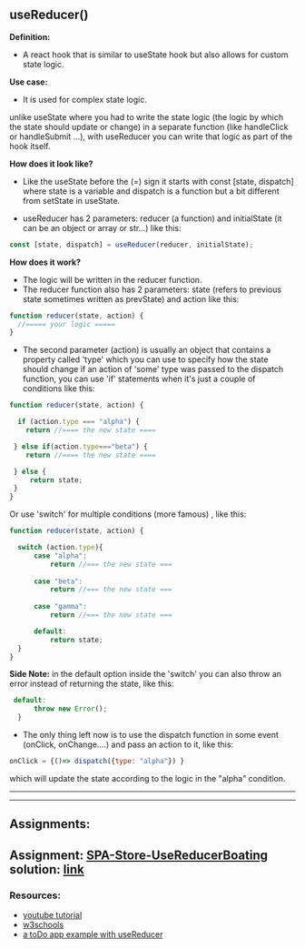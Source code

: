 ## useReducer()

**Definition:**

- A react hook that is similar to useState hook but also allows for custom state logic.

**Use case:**

- It is used for complex state logic.

unlike useState where you had to write the state logic (the logic by which the state should update or change) in a separate function (like handleClick or handleSubmit ...), with useReducer you can write that logic as part of the hook itself.

**How does it look like?**

- Like the useState before the (=) sign it starts with const [state, dispatch] where state is a variable and dispatch is a function but a bit different from setState in useState.

- useReducer has 2 parameters: reducer (a function) and initialState (it can be an object or array or str...) like this:

```js
const [state, dispatch] = useReducer(reducer, initialState);
```

**How does it work?**

- The logic will be written in the reducer function.
- The reducer function also has 2 parameters: state (refers to previous state sometimes written as prevState) and action like this:

```js
function reducer(state, action) {
  //===== your logic =====
}
```

- The second parameter (action) is usually an object that contains a property called 'type' which you can use to specify how the state should change if an action of 'some' type was passed to the dispatch function, you can use 'if' statements when it's just a couple of conditions like this: 

```js
function reducer(state, action) {

  if (action.type === "alpha") {
    return //==== the new state ====

 } else if(action.type==="beta") {
    return //==== the new state ==== 

 } else {
     return state;
 }
}
```
Or use 'switch' for multiple conditions (more famous) , like this:

```js
function reducer(state, action) {

  switch (action.type){
      case "alpha":
          return //=== the new state ===
      
      case "beta":
          return //=== the new state ===
      
      case "gamma":
          return //=== the new state ===

      default: 
          return state;
  }
}
```

**Side Note:** in the default option inside the 'switch' you can also throw an error instead of returning the state, like this:

```js
 default:
      throw new Error();
  }
```

- The only thing left now is to use the dispatch function in some event (onClick, onChange....) and pass an action to it, like this:

```js
onClick = {()=> dispatch({type: "alpha"}) }
```

which will update the state according to the logic in the "alpha" condition.

---

---

## Assignments:

**Assignment:** [SPA-Store-UseReducerBoating](https://classroom.github.com/a/dhu-rU61)
**solution:** [link](https://github.com/FbW-E10/SPA-Assignments-Solutions/tree/main/7-Store/SPA-Store-UseReducerBoating-solution)
---

### Resources:

- [youtube tutorial](https://www.youtube.com/results?search_query=usereducer)
- [w3schools](https://www.w3schools.com/react/react_usereducer.asp)
- [a toDo app example with useReducer](https://www.robinwieruch.de/react-usereducer-hook/)

